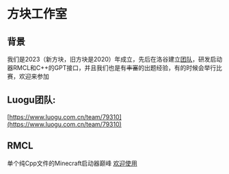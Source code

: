 # 方块工作室
## 背景  
  我们是2023（新方块，旧方块是2020）年成立，先后在洛谷建立[团队](https://www.luogu.com.cn/team/79310)，研发启动器RMCL和C++的GPT接口，并且我们也是有~~丰富~~的出题经验，有的时候会举行比赛，欢迎来参加
## Luogu团队:
  [https://www.luogu.com.cn/team/79310](https://www.luogu.com.cn/team/79310)
## RMCL
 单个纯Cpp文件的Minecraft启动器巅峰
 [欢迎使用](https://github.com/Github-liyifan202201/RMCL)
